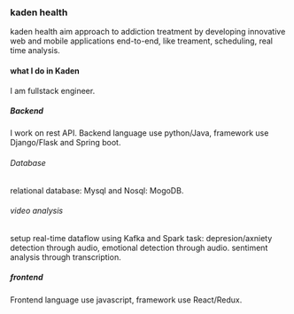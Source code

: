  ### kaden health
 kaden health aim approach to addiction treatment by developing innovative web and mobile applications end-to-end, like treament, scheduling, real time analysis.
 
 #### what I do in Kaden
 I am fullstack engineer. 
 ##### Backend
 I work on rest API. Backend language use python/Java, framework use Django/Flask and Spring boot.  
 
 ###### Database
 relational database: Mysql and Nosql: MogoDB.
 
 ###### video analysis
 setup real-time dataflow using Kafka and Spark
 task: depresion/axniety detection through audio, emotional detection through audio. sentiment analysis through transcription. 

 ##### frontend
 Frontend language use javascript, framework use React/Redux.    

